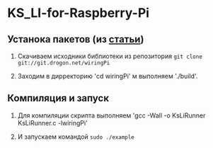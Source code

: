 # KS_LI-for-Raspberry-Pi

## Устанока пакетов (из  [статьи](http://raspberrypi.ru/blog/readblog/578.html))

1. Скачиваем исходники библиотеки из репозитория `git clone git://git.drogon.net/wiringPi`

2. Заходим в дирректорию 'cd wiringPi' м выполняем './build'.

## Компиляция и запуск

1. Для компиляции скрипта выполняем 'gcc -Wall -o KsLiRunner KsLiRunner.c -lwiringPi'

2. И запускаем командой `sudo ./example`
